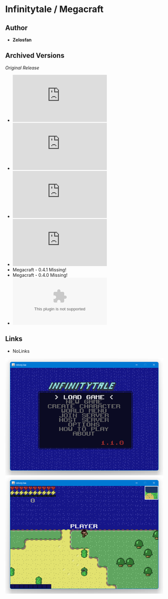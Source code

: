 <detail>

# Infinitytale / Megacraft
  
>
  
## Author 
- **Zelosfan** 

## Archived Versions 
*Original Release*
- ![Infinitytale - 1.1.0](https://github.com/FurnishedChunk/Minicraft-Mod-Archives/raw/master/Minicraft%20Mods/Infintytale%20%26%20Megacraft/infinitytale_1.1.0.jar) 
- ![Infinitytale - 1.0.0](https://github.com/FurnishedChunk/Minicraft-Mod-Archives/raw/master/Minicraft%20Mods/Infintytale%20%26%20Megacraft/infinitytale_1.0.0.jar) 
- ![Megacraft - 0.4.3](https://github.com/FurnishedChunk/Minicraft-Mod-Archives/raw/master/Minicraft%20Mods/Infintytale%20%26%20Megacraft/megacraft_0.4.3.jar) 
- ![Megacraft - 0.4.2](https://github.com/FurnishedChunk/Minicraft-Mod-Archives/raw/master/Minicraft%20Mods/Infintytale%20%26%20Megacraft/megacraft_0.4.2.jar) 
- Megacraft - 0.4.1 Missing!
- Megacraft - 0.4.0 Missing!
- ![Infinitytale - Source Code](https://github.com/FurnishedChunk/Minicraft-Mod-Archives/raw/master/Minicraft%20Mods/Infintytale%20%26%20Megacraft/infinitytale_src.zip) 

## Links
- NoLinks    

![infinitytale_main](https://github.com/FurnishedChunk/Minicraft-Mod-Archives/blob/master/readme_shot/Infinitytale_main.png)
![infinitytale](https://github.com/FurnishedChunk/Minicraft-Mod-Archives/blob/master/readme_shot/Infinitytale.png)
</detail>
<p>

<detail>